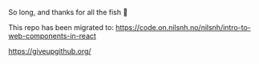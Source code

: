So long, and thanks for all the fish :dolphin:

This repo has been migrated to: https://code.on.nilsnh.no/nilsnh/intro-to-web-components-in-react

https://giveupgithub.org/

